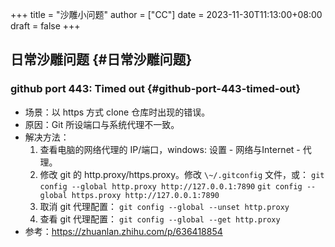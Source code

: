 +++
title = "沙雕小问题"
author = ["CC"]
date = 2023-11-30T11:13:00+08:00
draft = false
+++

## 日常沙雕问题 {#日常沙雕问题}


### github port 443: Timed out {#github-port-443-timed-out}

-   场景：以 https 方式 clone 仓库时出现的错误。
-   原因：Git 所设端口与系统代理不一致。
-   解决方法：
    1.  查看电脑的网络代理的 IP/端口，windows: 设置 - 网络与Internet - 代理。
    2.  修改 git 的 http.proxy/https.proxy。修改 `\~/.gitconfig` 文件，或：
        `git config --global http.proxy http://127.0.0.1:7890`
        `git config --global https.proxy http://127.0.0.1:7890`
    3.  取消 git 代理配置： `git config --global --unset http.proxy`
    4.  查看 git 代理配置： `git config --global --get http.proxy`
-   参考：<https://zhuanlan.zhihu.com/p/636418854>
